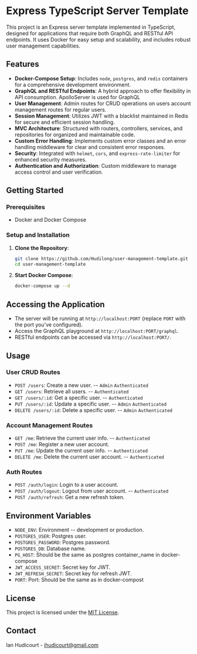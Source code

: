 # Express TypeScript Server Template

This project is an Express server template implemented in TypeScript, designed for applications that require both GraphQL and RESTful API endpoints. It uses Docker for easy setup and scalability, and includes robust user management capabilities.

## Features

- **Docker-Compose Setup**: Includes `node`, `postgres`, and `redis` containers for a comprehensive development environment.
- **GraphQL and RESTful Endpoints**: A hybrid approach to offer flexibility in API consumption. ApolloServer is used for GraphQL
- **User Management**: Admin routes for CRUD operations on users account management routes for regular users.
- **Session Management**: Utilizes JWT with a blacklist maintained in Redis for secure and efficient session handling.
- **MVC Architecture**: Structured with routers, controllers, services, and repositories for organized and maintainable code.
- **Custom Error Handling**: Implements custom error classes and an error handling middleware for clear and consistent error responses.
- **Security**: Integrated with `helmet`, `cors`, and `express-rate-limiter` for enhanced security measures.
- **Authentication and Authorization**: Custom middleware to manage access control and user verification.

## Getting Started

### Prerequisites

- Docker and Docker Compose

### Setup and Installation

1. **Clone the Repository**:
   ```sh
   git clone https://github.com/Hudilong/user-management-template.git
   cd user-management-template
   ```
2. **Start Docker Compose**:
   ```sh
   docker-compose up --d
   ```
## Accessing the Application

- The server will be running at `http://localhost:PORT` (replace `PORT` with the port you've configured).
- Access the GraphQL playground at `http://localhost:PORT/graphql`.
- RESTful endpoints can be accessed via `http://localhost:PORT/`.

## Usage

### User CRUD Routes

- `POST /users`: Create a new user. -- `Admin` `Authenticated`
- `GET /users`: Retrieve all users. -- `Authenticated`
- `GET /users/:id`: Get a specific user. -- `Authenticated`
- `PUT /users/:id`: Update a specific user. -- `Admin` `Authenticated`
- `DELETE /users/:id`: Delete a specific user. -- `Admin` `Authenticated`

### Account Management Routes

- `GET /me`: Retrieve the current user info. -- `Authenticated`
- `POST /me`: Register a new user account.
- `PUT /me`: Update the current user info.  -- `Authenticated`
- `DELETE /me`: Delete the current user account. -- `Authenticated`


### Auth Routes

- `POST /auth/login`: Login to a user account.
- `POST /auth/logout`: Logout from user account. -- `Authenticated`
- `POST /auth/refresh`: Get a new refresh token.

## Environment Variables

- `NODE_ENV`: Environment -- development or production.
- `POSTGRES_USER`: Postgres user.
- `POSTGRES_PASSWORD`: Postgres password.
- `POSTGRES_DB`: Database name.
- `PG_HOST`: Should be the same as postgres container_name in docker-compose
- `JWT_ACCESS_SECRET`: Secret key for JWT.
- `JWT_REFRESH_SECRET`: Secret key for refresh JWT.
- `PORT`: Port: Should be the same as in docker-compost

## License

This project is licensed under the [MIT License](LICENSE).

## Contact

Ian Hudicourt - [ihudicourt@gmail.com](mailto:ihudicourt@gmail.com)
